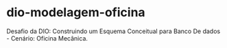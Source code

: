 # dio-modelagem-oficina
Desafio da DIO: Construindo um Esquema Conceitual para Banco De dados - Cenário: Oficina Mecânica.
